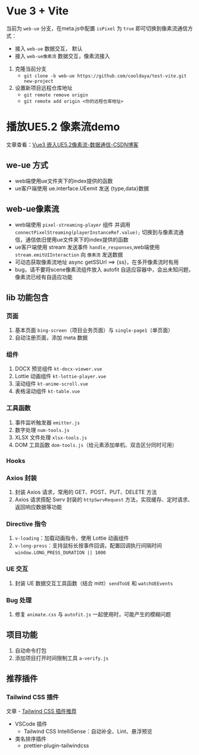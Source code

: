 # Vue 3 + Vite
当前为 `web-ue` 分支，在meta.js中配置 `isPixel` 为 `true` 即可切换到像素流通信方式：
- 接入 `web-ue` 数据交互， 默认
- 接入 `web-ue像素流` 数据交互，像素流接入

1. 克隆当前分支 
   - `git clone -b web-ue https://github.com/cooldaya/test-vite.git new-project`
2. 设置新项目远程仓库地址
   - `git remote remove origin`
   - `git remote add origin <你的远程仓库地址>`


# 播放UE5.2 像素流demo

文章查看：[Vue3 嵌入UE5.2像素流-数据通信-CSDN博客](https://blog.csdn.net/qq_39593914/article/details/143430069)


## we-ue 方式 
- web端使用ue文件夹下的index提供的函数
- ue客户端使用 ue.interface.UEemit 发送 {type,data}数据


## web-ue像素流
- web端使用 `pixel-streaming-player` 组件 并调用 `connectPixelStreaming(playerInstanceRef.value);` 切换到与像素流通信，通信依旧使用ue文件夹下的index提供的函数
- ue客户端使用 stream 发送事件 `handle_responses`,web端使用 `stream.emitUIInteraction` 向 `像素流` 发送数据
- 可动态获取像素流地址 async getSSUrl ==> {ss}，在多开像素流时有用
- bug，请不要将scene像素流组件放入 autofit 自适应容器中，会出未知问题，像素流已经有自适应功能


## lib 功能包含

### 页面
1. 基本页面 `bing-screen`（项目业务页面）与 `single-page1`（单页面）
2. 自动注册页面，添加 meta 数据

### 组件
1. DOCX 预览组件 `kt-docx-viewer.vue`
2. Lottie 动画组件 `kt-lottie-player.vue`
3. 滚动组件 `kt-anime-scroll.vue`
4. 表格滚动组件 `kt-table.vue`

### 工具函数
1. 事件监听触发器 `emitter.js`
2. 数字处理 `num-tools.js`
3. XLSX 文件处理 `xlsx-tools.js`
4. DOM 工具函数 `dom-tools.js`（给元素添加单机、双击区分同时可用）

### Hooks

### Axios 封装
1. 封装 Axios 请求，常用的 GET、POST、PUT、DELETE 方法
2. Axios 请求搭配 Swrv 封装的 `httpSwrvRequest` 方法，实现缓存、定时请求、返回响应数据等功能

### Directive 指令
1. `v-loading`：加载动画指令，使用 Lottie 动画组件
2. `v-long-press`：支持鼠标长按事件回调，配置回调执行间隔时间 `window.LONG_PRESS_DURATION || 1000`

### UE 交互
1. 封装 UE 数据交互工具函数（结合 mitt）`sendToUE` 和 `watchUEEvents`

### Bug 处理
1. 修复 `animate.css` 与 `autofit.js` 一起使用时，可能产生的模糊问题

## 项目功能
1. 自动命令打包
2. 添加项目打开时间限制工具 `a-verify.js`

## 推荐插件

### Tailwind CSS 插件
文章 - [Tailwind CSS 插件推荐](https://juejin.cn/post/7387611028988002314?searchId=20240725231752E6F38C3E63EC911596A6#heading-19)
- VSCode 插件
  - Tailwind CSS IntelliSense：自动补全、Lint、悬浮预览
- 类名排序插件
  - prettier-plugin-tailwindcss
